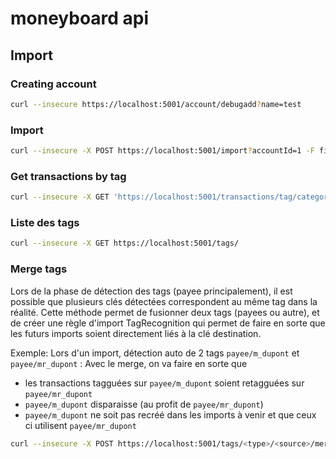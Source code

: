 # moneyboard api

## Import 

### Creating account

```bash
curl --insecure https://localhost:5001/account/debugadd?name=test
```

### Import

```bash
curl --insecure -X POST https://localhost:5001/import?accountId=1 -F file=@sample/sample1.qif
```

### Get transactions by tag

```bash
curl --insecure -X GET 'https://localhost:5001/transactions/tag/category/factures?searchSubTags=true'
```

### Liste des tags

```bash
curl --insecure -X GET https://localhost:5001/tags/
```

### Merge tags

Lors de la phase de détection des tags (payee principalement), il est possible que plusieurs clés détectées correspondent
au même tag dans la réalité.
Cette méthode permet de fusionner deux tags (payees ou autre), et de créer une règle d'import TagRecognition qui 
permet de faire en sorte que les futurs imports soient directement liés à la clé destination.

Exemple:
Lors d'un import, détection auto de 2 tags `payee/m_dupont` et `payee/mr_dupont` :
Avec le merge, on va faire en sorte que 
- les transactions tagguées sur `payee/m_dupont` soient retagguées sur `payee/mr_dupont`
- `payee/m_dupont` disparaisse (au profit de `payee/mr_dupont`)
- `payee/m_dupont` ne soit pas recréé dans les imports à venir et que ceux ci utilisent `payee/mr_dupont`

```bash
curl --insecure -X POST https://localhost:5001/tags/<type>/<source>/merge?target=<target>
```

